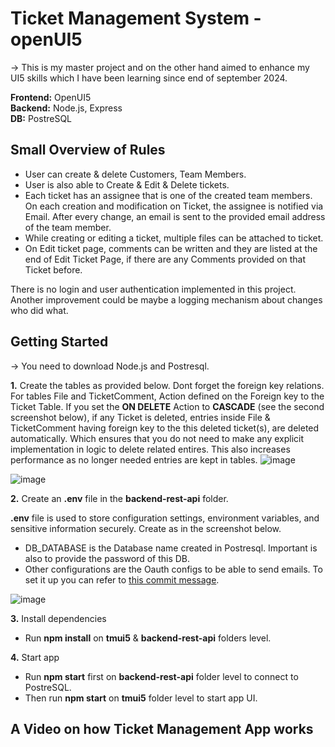 # Ticket Management System - openUI5

-> This is my master project and on the other hand aimed to enhance my UI5 skills which I have been learning since end of september 2024.

**Frontend:** OpenUI5  
**Backend:** Node.js, Express  
**DB:** PostreSQL  

## Small Overview of Rules
- User can create & delete Customers, Team Members.
- User is also able to Create & Edit & Delete tickets.
- Each ticket has an assignee that is one of the created team members. On each creation and modification on Ticket, the assignee is notified via Email. After every change, an email is sent to the provided email address of the team member.
- While creating or editing a ticket, multiple files can be attached to ticket.
- On Edit ticket page, comments can be written and they are listed at the end of Edit Ticket Page, if there are any Comments provided on that Ticket before.

There is no login and user authentication implemented in this project. Another improvement could be maybe a logging mechanism about changes who did what.

## Getting Started

-> You need to download Node.js and Postresql.

**1.** Create the tables as provided below. Dont forget the foreign key relations. For tables File and TicketComment, Action defined on the Foreign key to the Ticket Table. If you set the **ON DELETE** Action to **CASCADE** (see the second screenshot below), if any Ticket is deleted, entries inside File & TicketComment having foreign key to the this deleted ticket(s), are deleted automatically. Which ensures that you do not need to make any explicit implementation in logic to delete related entires. This also increases performance as no longer needed entries are kept in tables.
![image](https://github.com/user-attachments/assets/1f416db8-87ec-4759-82d3-5470a4cec05a)

![image](https://github.com/user-attachments/assets/334c474f-edee-4b2b-9683-6f4dcdb972aa)  

**2.** Create an **.env** file in the **backend-rest-api** folder.

**.env** file is used to store configuration settings, environment variables, and sensitive information securely. Create as in the screenshot below.  

- DB_DATABASE is the Database name created in Postresql. Important is also to provide the password of this DB.
- Other configurations are the Oauth configs to be able to send emails. To set it up you can refer to [this commit message](https://github.com/alikapllan/Ticket-Management-System-openui5/commit/06da058d5ae2c0e7d144e5fa098522cde66ed443).
  
![image](https://github.com/user-attachments/assets/f8c8a1dc-b7ad-43ec-8147-dc9c5dbf5fd0)

**3.** Install dependencies

- Run **npm install** on **tmui5** & **backend-rest-api** folders level.

**4.** Start app

- Run **npm start** first on **backend-rest-api** folder level to connect to PostreSQL.
- Then run **npm start** on **tmui5** folder level to start app UI.


## A Video on how Ticket Management App works
